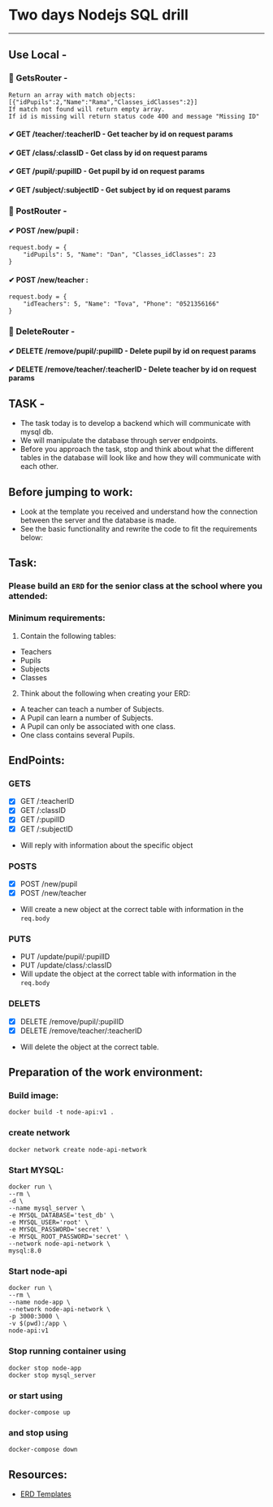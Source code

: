 # Two days Nodejs SQL drill

---

## Use Local -

### 📍 GetsRouter -

```
Return an array with match objects:
[{"idPupils":2,"Name":"Rama","Classes_idClasses":2}]
If match not found will return empty array.
If id is missing will return status code 400 and message "Missing ID"
```

#### ✔ GET /teacher/:teacherID - Get teacher by id on request params

#### ✔ GET /class/:classID - Get class by id on request params

#### ✔ GET /pupil/:pupilID - Get pupil by id on request params

#### ✔ GET /subject/:subjectID - Get subject by id on request params

### 📍 PostRouter -

#### ✔ POST /new/pupil :

```
request.body = {
    "idPupils": 5, "Name": "Dan", "Classes_idClasses": 23
}
```

#### ✔ POST /new/teacher :

```
request.body = {
    "idTeachers": 5, "Name": "Tova", "Phone": "0521356166"
}
```

### 📍 DeleteRouter -

#### ✔ DELETE /remove/pupil/:pupilID - Delete pupil by id on request params

#### ✔ DELETE /remove/teacher/:teacherID - Delete teacher by id on request params

## TASK -

- The task today is to develop a backend which will communicate with mysql db.
- We will manipulate the database through server endpoints.
- Before you approach the task, stop and think about what the different tables in the database will look like and how they will communicate with each other.

## Before jumping to work:

- Look at the template you received and understand how the connection between the server and the database is made.
- See the basic functionality and rewrite the code to fit the requirements below:

## Task:

### Please build an `ERD` for the senior class at the school where you attended:

### Minimum requirements:

1. Contain the following tables:

- Teachers
- Pupils
- Subjects
- Classes

2. Think about the following when creating your ERD:

- A teacher can teach a number of Subjects.
- A Pupil can learn a number of Subjects.
- A Pupil can only be associated with one class.
- One class contains several Pupils.

## EndPoints:

### GETS

- [x] GET /:teacherID
- [x] GET /:classID
- [x] GET /:pupilID
- [x] GET /:subjectID
- Will reply with information about the specific object

### POSTS

- [x] POST /new/pupil
- [x] POST /new/teacher
- Will create a new object at the correct table with information in the `req.body`

### PUTS

- PUT /update/pupil/:pupilID
- PUT /update/class/:classID
- Will update the object at the correct table with information in the `req.body`

### DELETS

- [x] DELETE /remove/pupil/:pupilID
- [x] DELETE /remove/teacher/:teacherID
- Will delete the object at the correct table.

## Preparation of the work environment:

### Build image:

    docker build -t node-api:v1 .

### create network

    docker network create node-api-network

### Start MYSQL:

    docker run \
    --rm \
    -d \
    --name mysql_server \
    -e MYSQL_DATABASE='test_db' \
    -e MYSQL_USER='root' \
    -e MYSQL_PASSWORD='secret' \
    -e MYSQL_ROOT_PASSWORD='secret' \
    --network node-api-network \
    mysql:8.0

### Start node-api

    docker run \
    --rm \
    --name node-app \
    --network node-api-network \
    -p 3000:3000 \
    -v $(pwd):/app \
    node-api:v1

### Stop running container using

    docker stop node-app
    docker stop mysql_server

### or start using

    docker-compose up

### and stop using

    docker-compose down

## Resources:

- [ERD Templates](https://online.visual-paradigm.com/diagrams/templates/entity-relationship-diagram/)

```

```
